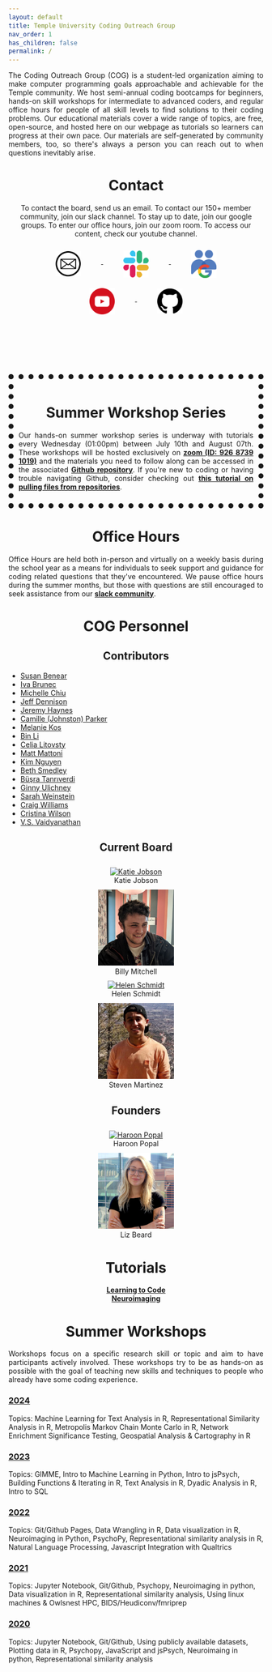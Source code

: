 ```yaml
---
layout: default
title: Temple University Coding Outreach Group
nav_order: 1
has_children: false
permalink: /
---
```


<p style="text-align: justify;">The Coding Outreach Group (COG) is a student-led organization aiming to make computer programming goals approachable and achievable for the Temple community. We host semi-annual coding bootcamps for beginners, hands-on skill workshops for intermediate to advanced coders, and regular office hours for people of all skill levels to find solutions to their coding problems. Our educational materials cover a wide range of topics, are free, open-source, and hosted here on our webpage as tutorials so learners can progress at their own pace. Our materials are self-generated by community members, too, so there's always a person you can reach out to when questions inevitably arise.</p>   

<h1 style="text-align: center;">Contact</h1>
   <p style="text-align: center;">To contact the board, send us an email. To contact our 150+ member community, join our slack channel. To stay up to date, join our google groups. To enter our office hours, join our zoom room. To access our content, check our youtube channel.</p>
   <div style="text-align: center;">
      <a href="mailto:coding.outreach.group@gmail.com"> 
      <img src="/assets/images/email_BW.png" alt="Email Us" align="middle" style="margin: 10px 40px 10px 40px;"  width="50"/>
   </a>
   <a href="https://tucodingoutreachgroup.slack.com/"> 
      <img src="/assets/images/slack_Color.png" alt="Join Our Slack" align="middle" style="margin: 10px 40px 10px 40px;"  width="50"/>
   </a>
   <a href="https://groups.google.com/forum/#!forum/coding-outreach-group/join"> 
      <img src="/assets/images/groups_Color.png" alt="Join Our Google Groups" align="middle" style="margin: 10px 40px 10px 40px;"  width="50"/>
   <!-- </a>
   <a href="https://temple.zoom.us/j/97809988629"> 
      <img src="/assets/images/zoom_Color.png" alt="Office Hour Zoom Room" align="middle" style="margin: 10px 40px 10px 40px;"  width="50"/> -->
   </a>
      <a href="https://www.youtube.com/channel/UCkTnWhGsF8eiLOPl2CHHeIA"> 
      <img src="/assets/images/youtube_Color.png" alt="Subscribe to our Youtube Channel" align="middle" style="margin: 10px 40px 10px 40px;"  width="50"/>
   </a>
      <a href="https://github.com/TU-Coding-Outreach-Group"> 
      <img src="/assets/images/github_BW.png" alt="Check out our Github account" align="middle" style="margin: 10px 40px 10px 40px;"  width="50"/>
   </a>
   </div>
  
  <p style="text-align: center; padding:40px;"></p>
<div style="border: 10px dotted; padding:10px;">
<h1 style="text-align: center;">Summer Workshop Series</h1>
  <p style="text-align: center;"></p>
<p style="text-align: justify;">Our hands-on summer workshop series is underway with tutorials every Wednesday (01:00pm) between July 10th and August 07th. These workshops will be hosted exclusively on <a href="https://temple.zoom.us/j/92687391019"><strong>zoom (ID: 926 8739 1019)</strong></a> and the materials you need to follow along can be accessed in the associated <a href="https://github.com/TU-Coding-Outreach-Group/cog_summer_workshops_2024/blob/master/README.md"><strong>Github repository</strong></a>. If you're new to coding or having trouble navigating Github, consider checking out <a href="https://blog.hubspot.com/website/download-from-github"><strong>this tutorial on pulling files from repositories</strong></a>.</p>

</div>

<h1 style="text-align: center;">Office Hours</h1>
  <p style="text-align: center;"></p>
<p style="text-align: justify;">Office Hours are held both in-person and virtually on a weekly basis during the school year as a means for individuals to seek support and guidance for coding related questions that they've encountered. We pause office hours during the summer months, but those with questions are still encouraged to seek assistance from our <a href="https://tucodingoutreachgroup.slack.com/"><strong>slack community</strong></a>.</p>

<h1 style="text-align: center;">COG Personnel</h1>

<h2 style="text-align: center;"> Contributors

</h2>
<body>

<div class="name-list">
  <ul>
      <li><a href="https://sites.google.com/view/susanbenear/home">Susan Benear</a></li>
      <li><a href="https://ivabrunec.github.io/">Iva Brunec</a></li>
      <li><a href="https://www.linkedin.com/in/michelle-chiu-leanmeanmishine/">Michelle Chiu</a></li>
      <li><a href="https://www.linkedin.com/in/jeff-dennison-2a9991149/">Jeff Dennison</a></li>
      <li><a href="https://www.linkedin.com/in/jeremy-haynes-ph-d-a250801a6/">Jeremy Haynes</a></li> 
      <li><a href="https://www.linkedin.com/in/camille-parker-489365162/">Camille (Johnston) Parker</a></li>
      <li><a href="https://x.com/melanieckos?lang=en">Melanie Kos</a></li>
      <li><a href="https://www.linkedin.com/in/bin-li-9261521b3/?locale=en_US">Bin Li</a></li>
      <li><a href="https://www.celialitovsky.com/">Celia Litovsty</a></li>  
      <li><a href="https://twitter.com/MattMattoni">Matt Mattoni</a></li>    
      <li><a href="https://twitter.com/kvhnguyen">Kim Nguyen</a></li>
      <li><a href="https://x.com/ebsmed?lang=en">Beth Smedley</a></li>
      <li><a href="https://www.linkedin.com/in/busratanriverdi/">Büşra Tanrıverdi</a></li>   
      <li><a href="https://www.linkedin.com/in/ginny-ulichney/">Ginny Ulichney</a></li>
      <li><a href="https://smweinst.github.io/">Sarah Weinstein</a></li>
      <li><a href="https://www.linkedin.com/in/wcraigwilliams/">Craig Williams</a></li>  
      <li><a href="https://www.radlab.us/people">Cristina Wilson</a></li>
      <li><a href="https://www.fox.temple.edu/directory/vaidyanathan-viswanathan-saunak">V.S. Vaidyanathan</a></li> 
  </ul>
</div>
</body>

<h2 style="text-align: center;">Current Board</h2>
<div style="text-align: center;">   
   <div class="image-container">
      <a href="https://kjobson-neuro.github.io/"> 
      <img src="/assets/images/KatieJobson.jpg" alt="Katie Jobson" style="margin: 10px 15px 00px 15px;" width="150"/>
      </a>
      <div class="image-text">Katie Jobson</div>
   </div>

   <div class="image-container">
      <a href="https://wj-mitchell.github.io"> 
      <img src="/assets/images/BillyMitchell.jpg" alt="Billy Mitchell" style="margin: 10px 15px 00px 15px;" width="150"/>
      </a>
      <div class="image-text">Billy Mitchell</div>
   </div>

   <div class="image-container">
      <a href="https://hschmidt12.github.io/"> 
      <img src="/assets/images/HelenSchmidt.jpg" alt="Helen Schmidt" style="margin: 10px 15px 00px 15px;" width="150"/>
      </a>
      <div class="image-text">Helen Schmidt</div>
   </div>

   <div class="image-container">
      <a href="https://www.researchgate.net/scientific-contributions/Steven-A-Martinez-2159311354"> 
      <img src="/assets/images/StevenMartinez.jpg" alt="Steven Martinez" style="margin: 10px 15px 00px 15px;" width="150"/>
      </a>
      <div class="image-text">Steven Martinez</div>
   </div>
</div>

<h2 style="text-align: center;">Founders</h2>
<div style="text-align: center;">

   <div class="image-container">
      <a href="https://hspopal.github.io/"> 
      <img src="/assets/images/HaroonPopal.png" alt="Haroon Popal" style="margin: 10px 15px 00px 15px;" width="150"/>
      </a>
      <div class="image-text">Haroon Popal</div>
   </div>
   
   <div class="image-container">
      <a href="https://www.fox.temple.edu/about-fox/directory/liz-beard/"> 
      <img src="/assets/images/LizBeard.jpg" alt="Liz Beard" style="margin: 10px 15px 00px 15px;" width="150"/>
      </a>
      <div class="image-text">Liz Beard</div>
   </div>
</div>

<h1 style="text-align: center;">Tutorials</h1>
<div style="text-align: center;">
   <a href="https://github.com/TU-Coding-Outreach-Group/tu-coding-outreach-group.github.io/blob/master/tutorials.md"> 
	<strong>Learning to Code</strong>
   </a>  
       <br>
   <a href="https://github.com/TU-Coding-Outreach-Group/Tutorials/blob/master/Neuroimaging.md"> 
	<strong>Neuroimaging</strong>
   </a>
</div>

<h1 style="text-align: center;">Summer Workshops</h1>
<p style="text-align: justify;">Workshops focus on a specific research skill or topic and aim to have participants actively involved. These workshops try to be as hands-on as possible with the goal of teaching new skills and techniques to people who already have some coding experience.</p>

### **[2024](https://github.com/TU-Coding-Outreach-Group/cog_summer_workshops_2024/blob/master/README.md)**
Topics: Machine Learning for Text Analysis in R, Representational Similarity Analysis in R, Metropolis Markov Chain Monte Carlo in R, Network Enrichment Significance Testing,  Geospatial Analysis & Cartography in R

 
### **[2023](https://github.com/TU-Coding-Outreach-Group/cog_summer_workshops_2023/blob/master/README.md)**
Topics: GIMME, Intro to Machine Learning in Python, Intro to jsPsych, Building Functions & Iterating in R, Text Analysis in R, Dyadic Analysis in R, Intro to SQL 

 
### **[2022](https://github.com/TU-Coding-Outreach-Group/cog_summer_workshops_2022/blob/master/README.md)**
Topics: Git/Github Pages, Data Wrangling in R, Data visualization in R, Neuroimaging in Python, PsychoPy, Representational similarity analysis in R, Natural Language Processing, Javascript Integration with Qualtrics 


### **[2021](https://github.com/TU-Coding-Outreach-Group/cog_summer_workshops_2021/blob/master/README.md)**
Topics: Jupyter Notebook, Git/Github, Psychopy, Neuroimaging in python, Data visualization in R, Representational similarity analysis, Using linux machines & Owlsnest HPC, BIDS/Heudiconv/fmriprep


### **[2020](https://github.com/TU-Coding-Outreach-Group/cog_summer_workshops_2020/blob/master/README.md)**
Topics: Jupyter Notebook, Git/Github, Using publicly available datasets, Plotting data in R, Psychopy, JavaScript and jsPsych, Neuroimaing in python, Representational similarity analysis

<!-- ------------------------ MESSAGE GRAVEYARD ----------------------------- -->
<!-- ------------------------ SUMMER WORKSHOPS MESSAGE ----------------------------- -->

<!-- <h1 style="text-align: center;">Summer Workshop Series 2023</h1>

<p style="text-align: justify;">Our hands-on summer workshop series are nearly complete! Our last workshop on dyadic analysis in R will be hosted on Thursday August 10th at 01:00pm on <a href="https://temple.zoom.us/j/92129240531"><strong>zoom (ID: 921 292 405 31)</strong></a> and the materials you need to follow along can be accessed in the associated <a href="https://github.com/TU-Coding-Outreach-Group/cog_summer_workshops_2023/blob/master/README.md"><strong>Github repository</strong></a>. If you're new to coding or having trouble navigating Github, consider checking out <a href="https://blog.hubspot.com/website/download-from-github"><strong>this tutorial on pulling files from repositories</strong></a>.</p> -->

<!-- <p style="text-align: justify;">Our hands-on summer workshop series is underway with tutorials every Thursday (01:00pm) between June 29th and August 17th. These workshops will be hosted exclusively on <a href="https://temple.zoom.us/j/92129240531"><strong>zoom (ID: 921 292 405 31)</strong></a> and the materials you need to follow along can be accessed in the associated <a href="https://github.com/TU-Coding-Outreach-Group/cog_summer_workshops_2023/blob/master/README.md"><strong>Github repository</strong></a>. If you're new to coding or having trouble navigating Github, consider checking out <a href="https://blog.hubspot.com/website/download-from-github"><strong>this tutorial on pulling files from repositories</strong></a>.</p> -->


<!------------------ STRIKE MESSAGE ; leaving it in the code in case admin gets dumb again --------------------------->

<!-- <div style="text-align: center;">
	<img src="/assets/images/TUGSA_Color.png" alt="When We Fight, We Win" align="middle" style="margin: 20px 20px 20px 20px;"  width="200"/>
</div> -->

<!-- <p style="text-align: center;"> On January 31st, 2023, the Temple University Graduate Students' Association announced an indefinite strike in response to stagnated negotiations with Temple's administration. Because COG has been founded, directed, and operated entirely by graduate students volunteering their labor due to a passion for community and education, TUGSA's mission is indivisibly tied to our mission. As such, all labor beyond that which is required for the fulfillment of any one individual's degree will cease until TUGSA wins their strike. This unfortuantely includes our weekly office hours. Until graduate students are adequately compensated for their labor, Temple is failing to fulfill it's promise to champion diversity, equity, and inclusion related issues. We look forward to resuming office hours and continuing to build our supportive, vibrant programming and research community once a fair contract has been reached. Please send an email to our <a href="mailto:union@tugsa.org"><i>executive board</i></a> or visit our website at <a href="https://tugsa.org">tugsa.org</a> to learn how you can show your support. Also, considering donating to our <a href="https://tugsa.betterworld.org/campaigns/tugsa-strike-fund">strike fund</a>.</p>

<h1 style="text-align: center;"><b>When We Fight, We Win</b></h1>  -->

<!-- ------------------------ BOOTCAMP MESSAGE ----------------------------- -->

<!-- <h1 style="text-align: center;">Introduction to Coding Bootcamp 2023</h1>

<div class="collapsible">
  <button class="collapsible-btn">Collapse</button>
  <div class="collapsible-content">
    <p style="text-align: justify;">Our intensive Annual 3-day Introduction to Coding bootcamp will be hosted from <strong>Tuesday August 22nd until Thursday August 24th, 2023</strong>. Over three days, we will be taking a shared dataset from organization to data wrangling to analysis and visualization using bash/shell, python, and R. The materials you need to follow along can be accessed in the associated <a href="https://github.com/TU-Coding-Outreach-Group/intro-to-coding-2023"><strong>Github repository</strong></a>. This will be held from 10:00am - 03:30pm everyday and all are welcome. Just fill out our <a href="https://forms.gle/SfW1wa69g5y9u1z39"><strong>Intent to Attend</strong></a> form by August 18th. We ask that attendees intend to attend all three days since each subsequent day builds upon the previous days work. If you're new to coding or having trouble navigating Github, consider checking out <a href="https://blog.hubspot.com/website/download-from-github"><strong>this tutorial on pulling files from repositories</strong></a>.</p> 
   <script src="assets/script.js"></script>
  </div>
</div> -->

<!-- ------------------------ SUMMER OFFICE HOURS MESSAGE ----------------------------- -->

<!-- <p style="text-align: justify;">Office Hours are held both in-person and virtually on a weekly basis during the school as a means for individuals to seek support and guidance for coding related questions that they've encountered. We pause office hours during the summer months, but those with questions are still encouraged to seek assistance from our <a href="https://tucodingoutreachgroup.slack.com/"><strong>slack community</strong></a>.</p> -->

<!-- ------------------------ SCHOOL YEAR OFFICE HOURS MESSAGE ----------------------------- -->
<!-- <p style="text-align: justify;">Office Hours are held both in-person and virtually on a weekly basis during the school as a means for individuals to seek support and guidance for coding related questions that they've encountered. Office hours during the Spring 2024 semester are scheduled <strong>Wednesdays from 01:00pm to 02:00pm EST</strong>. You can attend in-person (Weiss 645) or via <a href="https://temple.zoom.us/j/97809988629"><strong>zoom</strong></a>.</p> -->
